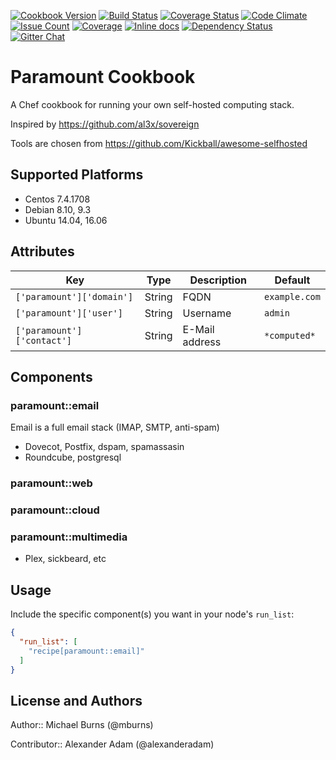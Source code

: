 [![Cookbook Version](https://img.shields.io/cookbook/v/paramount.svg)](https://community.opscode.com/cookbooks/paramount)
[![Build Status](https://travis-ci.org/mburns/paramount.svg?branch=master)](https://travis-ci.org/mburns/paramount)
[![Coverage Status](https://coveralls.io/repos/github/mburns/paramount/badge.svg?branch=master)](https://coveralls.io/github/mburns/paramount?branch=master)
[![Code Climate](https://codeclimate.com/github/mburns/paramount/badges/gpa.svg)](https://codeclimate.com/github/mburns/paramount)
[![Issue Count](https://codeclimate.com/github/mburns/paramount/badges/issue_count.svg)](https://codeclimate.com/github/mburns/paramount)
[![Coverage](https://img.shields.io/codecov/c/github/mburns/paramount.svg)](https://codecov.io/github/mburns/paramount)
[![Inline docs](http://inch-ci.org/github/mburns/paramount.svg?branch=master)](http://inch-ci.org/github/mburns/paramount)
[![Dependency Status](https://gemnasium.com/mburns/paramount.svg)](https://gemnasium.com/mburns/paramount)
[![Gitter Chat](https://badges.gitter.im/mburns/paramount.svg)](https://gitter.im/mburns/paramount?utm_source=badge&utm_medium=badge&utm_campaign=pr-badge&utm_content=badge)

# Paramount Cookbook

A Chef cookbook for running your own self-hosted computing stack.

Inspired by https://github.com/al3x/sovereign

Tools are chosen from https://github.com/Kickball/awesome-selfhosted

## Supported Platforms

 * Centos 7.4.1708
 * Debian 8.10, 9.3
 * Ubuntu 14.04, 16.06

## Attributes

| Key | Type | Description | Default |
| --- | ---- | ----------- | ------- |
| `['paramount']['domain']` | String | FQDN | `example.com` |
| `['paramount']['user']` | String | Username | `admin` |
| `['paramount']['contact']` | String | E-Mail address | `*computed*` |

## Components 


### paramount::email

Email is a full email stack (IMAP, SMTP, anti-spam)

* Dovecot, Postfix, dspam, spamassasin
* Roundcube, postgresql

### paramount::web

### paramount::cloud

### paramount::multimedia

* Plex, sickbeard, etc

## Usage

Include the specific component(s) you want in your node's `run_list`:

```json
{
  "run_list": [
    "recipe[paramount::email]"
  ]
}
```

## License and Authors

Author:: Michael Burns (@mburns)

Contributor:: Alexander Adam (@alexanderadam)

